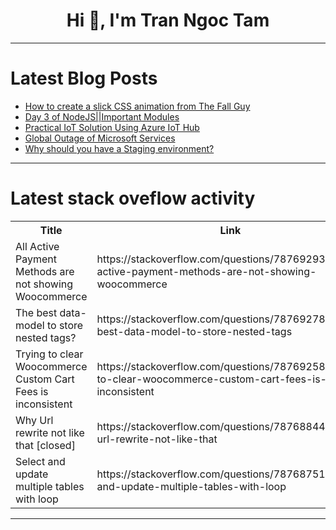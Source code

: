 <h1 align="center">Hi 👋, I'm Tran Ngoc Tam</h1>

---

# Latest Blog Posts 
<!-- BLOG-POST-LIST:START -->
- [How to create a slick CSS animation from The Fall Guy](https://dev.to/robole/how-to-create-a-slick-css-animation-from-the-fall-guy-5f2a)
- [Day 3 of NodeJS||Important Modules](https://dev.to/akshat0610/day-3-of-nodejsimportant-modules-153e)
- [Practical IoT Solution Using Azure IoT Hub](https://dev.to/dera2024/practical-iot-solution-using-azure-iot-hub-42hh)
- [Global Outage of Microsoft Services](https://dev.to/winsides/global-outage-of-microsoft-services-2817)
- [Why should you have a Staging environment?](https://dev.to/woovi/why-should-you-have-a-staging-environment-3d75)
<!-- BLOG-POST-LIST:END -->

---

# Latest stack oveflow activity
<table>
  <tr><th>Title</th><th>Link</th></tr>
  <!-- STACKOVERFLOW:START --><tr><td>All Active Payment Methods are not showing Woocommerce</td><td>https://stackoverflow.com/questions/78769293/all-active-payment-methods-are-not-showing-woocommerce</td></tr><tr><td>The best data-model to store nested tags?</td><td>https://stackoverflow.com/questions/78769278/the-best-data-model-to-store-nested-tags</td></tr><tr><td>Trying to clear Woocommerce Custom Cart Fees is inconsistent</td><td>https://stackoverflow.com/questions/78769258/trying-to-clear-woocommerce-custom-cart-fees-is-inconsistent</td></tr><tr><td>Why Url rewrite not like that [closed]</td><td>https://stackoverflow.com/questions/78768844/why-url-rewrite-not-like-that</td></tr><tr><td>Select and update multiple tables with loop</td><td>https://stackoverflow.com/questions/78768751/select-and-update-multiple-tables-with-loop</td></tr><!-- STACKOVERFLOW:END -->
</table>

---


